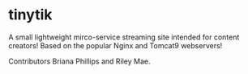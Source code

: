 # tinytik
A small lightweight mirco-service streaming site intended for content creators!
Based on the popular Nginx and Tomcat9 webservers!

Contributors Briana Phillips and Riley Mae.
